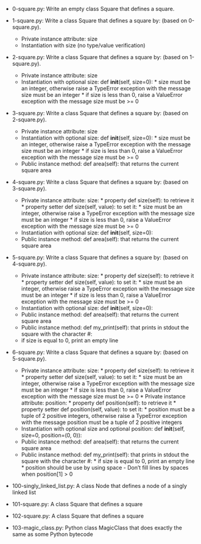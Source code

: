 * 0-square.py: Write an empty class Square that defines a square.

* 1-square.py: Write a class Square that defines a square by: (based on 0-square.py). 
     * Private instance attribute: size
     * Instantiation with size (no type/value verification)

* 2-square.py: Write a class Square that defines a square by: (based on 1-square.py). 
     * Private instance attribute: size
     * Instantiation with optional size: def __init__(self, size=0):
             * size must be an integer, otherwise raise a TypeError exception with the message size must be an integer
             * if size is less than 0, raise a ValueError exception with the message size must be >= 0

* 3-square.py: Write a class Square that defines a square by: (based on 2-square.py). 
     * Private instance attribute: size
     * Instantiation with optional size: def __init__(self, size=0):
             * size must be an integer, otherwise raise a TypeError exception with the message size must be an integer
             * if size is less than 0, raise a ValueError exception with the message size must be >= 0
     * Public instance method: def area(self): that returns the current square area

* 4-square.py: Write a class Square that defines a square by: (based on 3-square.py). 
     * Private instance attribute: size:
             * property def size(self): to retrieve it
             * property setter def size(self, value): to set it:
                      * size must be an integer, otherwise raise a TypeError exception with the message size must be an integer
                      * if size is less than 0, raise a ValueError exception with the message size must be >= 0
     * Instantiation with optional size: def __init__(self, size=0):
     * Public instance method: def area(self): that returns the current square area

* 5-square.py: Write a class Square that defines a square by: (based on 4-square.py). 
     * Private instance attribute: size:
             * property def size(self): to retrieve it
             * property setter def size(self, value): to set it:
                      * size must be an integer, otherwise raise a TypeError exception with the message size must be an integer
                      * if size is less than 0, raise a ValueError exception with the message size must be >= 0
     * Instantiation with optional size: def __init__(self, size=0):
     * Public instance method: def area(self): that returns the current square area
     * Public instance method: def my_print(self): that prints in stdout the square with the character #:
     * if size is equal to 0, print an empty line

* 6-square.py: Write a class Square that defines a square by: (based on 5-square.py). 
     * Private instance attribute: size:
             * property def size(self): to retrieve it
             * property setter def size(self, value): to set it:
                      * size must be an integer, otherwise raise a TypeError exception with the message size must be an integer
                      * if size is less than 0, raise a ValueError exception with the message size must be >= 0
      * Private instance attribute: position:
             * property def position(self): to retrieve it
             * property setter def position(self, value): to set it:
                      * position must be a tuple of 2 positive integers, otherwise raise a TypeError exception with the message position must be a tuple of 2 positive integers
     * Instantiation with optional size and optional position: def __init__(self, size=0, position=(0, 0)):
     * Public instance method: def area(self): that returns the current square area
     * Public instance method: def my_print(self): that prints in stdout the square with the character #:
             * if size is equal to 0, print an empty line
             * position should be use by using space - Don’t fill lines by spaces when position[1] > 0

* 100-singly_linked_list.py: A  class Node that defines a node of a singly linked list
* 101-square.py: A class Square that defines a square
* 102-square.py: A class Square that defines a square
* 103-magic_class.py: Python class MagicClass that does exactly the same as some Python bytecode
